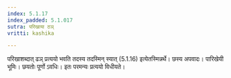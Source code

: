 ```yaml
---
index: 5.1.17
index_padded: 5.1.017
sutra: परिखाया ठञ्
vritti: kashika

---
```

परिखाशब्दात् ढञ् प्रत्ययो भवति तदस्य तदस्मिन् स्यात् (5.1.16) इत्येतस्मिन्नर्थे। छस्य अपवादः। पारिखेयी भूमिः। छयतोः पूर्णो ऽवधिः। इतः परमन्यः प्रत्ययो विधीयते।